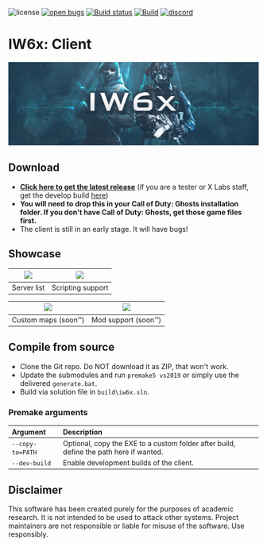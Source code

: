 ![license](https://img.shields.io/github/license/XLabsProject/iw6x-client.svg)
[![open bugs](https://img.shields.io/github/issues/XLabsProject/iw6x-client/bug?label=bugs)](https://github.com/XLabsProject/iw6x-client/issues?q=is%3Aissue+is%3Aopen+label%3Abug)
[![Build status](https://ci.appveyor.com/api/projects/status/9v0mvgqxiltl2eai/branch/develop?svg=true)](https://ci.appveyor.com/project/XLabsProject/iw6x-client/branch/develop)
[![Build](https://github.com/XLabsProject/iw6x-client/workflows/Build/badge.svg)](https://github.com/XLabsProject/iw6x-client/actions)
[![discord](https://img.shields.io/endpoint?url=https://momo5502.com/iw4x/members-badge.php)](https://discord.gg/sKeVmR3)
<!---
[![patreon](https://img.shields.io/badge/patreon-support-blue.svg?logo=patreon)](https://www.patreon.com/iw4x)
-->

# IW6x: Client

<p align="center">
  <img alig src="assets/github/banner.png?raw=true" />
</p>

## Download

- **[Click here to get the latest release](https://github.com/XLabsProject/iw6x-client/releases/latest)** (if you are a tester or X Labs staff, get the develop build [here](https://ci.appveyor.com/api/projects/XLabsProject/iw6x-client/artifacts/build%2Fbin%2Fx64%2FRelease%2Fiw6x.exe?branch=develop&job=Environment%3A%20APPVEYOR_BUILD_WORKER_IMAGE%3DVisual%20Studio%202019%2C%20PREMAKE_ACTION%3Dvs2019%2C%20CI%3D1%3B%20Configuration%3A%20Release))
- **You will need to drop this in your Call of Duty: Ghosts installation folder. If you don't have Call of Duty: Ghosts, get those game files first.**
- The client is still in an early stage. It will have bugs!

## Showcase

| <img src="https://cdn.discordapp.com/attachments/768362250334765067/773279641540231259/iw6x-release.PNG" /> | <img src="https://pbs.twimg.com/media/EmTRxMJWEAIF6a9?format=jpg&name=large" /> |
|:-:|:-:|
| Server list | Scripting support |

| <img src="https://cdn.discordapp.com/attachments/768362250334765067/768377199899836466/unknown_14.png" /> | <img src="https://cdn.discordapp.com/attachments/768362250334765067/768377317000085514/unknown.png" /> |
|:-:|:-:|
| Custom maps (soon™) | Mod support (soon™) |

## Compile from source

- Clone the Git repo. Do NOT download it as ZIP, that won't work.
- Update the submodules and run `premake5 vs2019` or simply use the delivered `generate.bat`.
- Build via solution file in `build\iw6x.sln`.

### Premake arguments

| Argument                    | Description                                    |
|:----------------------------|:-----------------------------------------------|
| `--copy-to=PATH`            | Optional, copy the EXE to a custom folder after build, define the path here if wanted. |
| `--dev-build`               | Enable development builds of the client. |

## Disclaimer

This software has been created purely for the purposes of
academic research. It is not intended to be used to attack
other systems. Project maintainers are not responsible or
liable for misuse of the software. Use responsibly.
